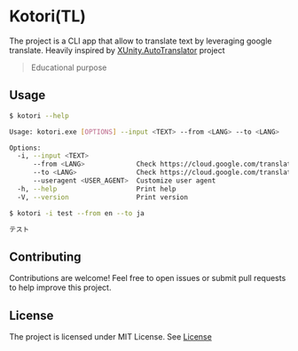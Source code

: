 # Kotori(TL)
The project is a CLI app that allow to translate text by leveraging google translate. Heavily inspired by [XUnity.AutoTranslator](https://github.com/bbepis/XUnity.AutoTranslator) project

> Educational purpose

## Usage
```bash
$ kotori --help

Usage: kotori.exe [OPTIONS] --input <TEXT> --from <LANG> --to <LANG>

Options:
  -i, --input <TEXT>
      --from <LANG>             Check https://cloud.google.com/translate/docs/languages for Language code
      --to <LANG>               Check https://cloud.google.com/translate/docs/languages for Language code
      --useragent <USER_AGENT>  Customize user agent
  -h, --help                    Print help
  -V, --version                 Print version
```
```bash
$ kotori -i test --from en --to ja

テスト
```


## Contributing
Contributions are welcome! Feel free to open issues or submit pull requests to help improve this project.

## License
The project is licensed under MIT License. See [License](./LICENSE)
